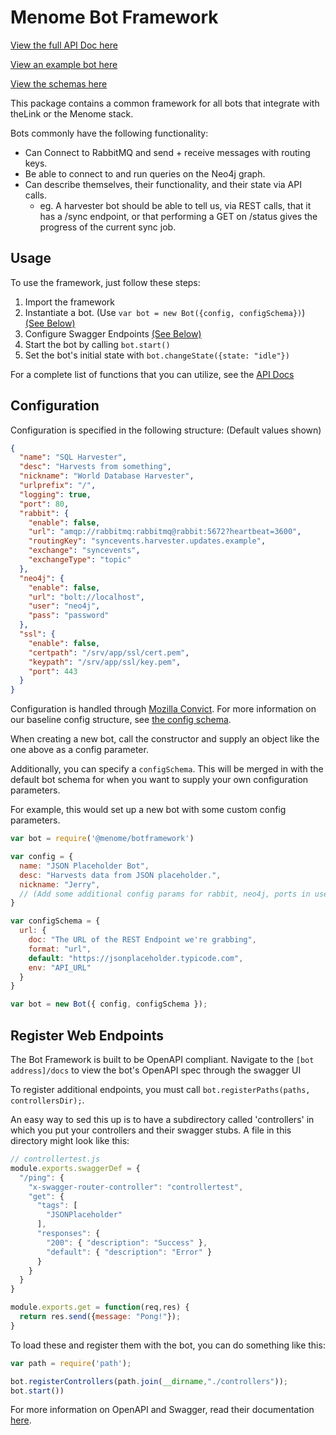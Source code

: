 # Menome Bot Framework

[View the full API Doc here](./API.md)

[View an example bot here](https://github.com/menome/harvesterTemplate)

[View the schemas here](./helpers/schema.js)

This package contains a common framework for all bots that integrate with theLink or the Menome stack.

Bots commonly have the following functionality:
* Can Connect to RabbitMQ and send + receive messages with routing keys.
* Be able to connect to and run queries on the Neo4j graph.
* Can describe themselves, their functionality, and their state via API calls.
  * eg. A harvester bot should be able to tell us, via REST calls, that it has a /sync endpoint, or that performing a GET on /status gives the progress of the current sync job.

## Usage
To use the framework, just follow these steps:

1. Import the framework
2. Instantiate a bot. (Use `var bot = new Bot({config, configSchema})`) [(See Below)](#configuration)
3. Configure Swagger Endpoints [(See Below)](#register-web-endpoints)
4. Start the bot by calling `bot.start()`
5. Set the bot's initial state with `bot.changeState({state: "idle"})`

For a complete list of functions that you can utilize, see the [API Docs](./API.md)

## Configuration

Configuration is specified in the following structure: (Default values shown)
```json
{
  "name": "SQL Harvester",
  "desc": "Harvests from something",
  "nickname": "World Database Harvester",
  "urlprefix": "/",
  "logging": true,
  "port": 80,
  "rabbit": {
    "enable": false,
    "url": "amqp://rabbitmq:rabbitmq@rabbit:5672?heartbeat=3600",
    "routingKey": "syncevents.harvester.updates.example",
    "exchange": "syncevents",
    "exchangeType": "topic"
  },
  "neo4j": {
    "enable": false,
    "url": "bolt://localhost",
    "user": "neo4j",
    "pass": "password"
  },
  "ssl": {
    "enable": false,
    "certpath": "/srv/app/ssl/cert.pem",
    "keypath": "/srv/app/ssl/key.pem",
    "port": 443
  }
}
```

Configuration is handled through [Mozilla Convict](https://github.com/mozilla/node-convict). For more information on our baseline config structure, see [the config schema](./bot/config.js).

When creating a new bot, call the constructor and supply an object like the one above as a config parameter. 

Additionally, you can specify a `configSchema`. This will be merged in with the default bot schema for when you want to supply your own configuration parameters.

For example, this would set up a new bot with some custom config parameters.

```javascript
var bot = require('@menome/botframework')

var config = {
  name: "JSON Placeholder Bot",
  desc: "Harvests data from JSON placeholder.",
  nickname: "Jerry",
  // (Add some additional config params for rabbit, neo4j, ports in use, etc)
}

var configSchema = {
  url: {
    doc: "The URL of the REST Endpoint we're grabbing",
    format: "url",
    default: "https://jsonplaceholder.typicode.com",
    env: "API_URL"
  }
}

var bot = new Bot({ config, configSchema });
```

## Register Web Endpoints

The Bot Framework is built to be OpenAPI compliant. Navigate to the `[bot address]/docs` to view the bot's OpenAPI spec through the swagger UI

To register additional endpoints, you must call `bot.registerPaths(paths, controllersDir);`.

An easy way to sed this up is to have a subdirectory called 'controllers' in which you put your controllers and their swagger stubs. A file in this directory might look like this:

```javascript
// controllertest.js
module.exports.swaggerDef = {
  "/ping": {
    "x-swagger-router-controller": "controllertest",
    "get": {
      "tags": [
        "JSONPlaceholder"
      ],
      "responses": {
        "200": { "description": "Success" },
        "default": { "description": "Error" }
      }
    }
  }
}

module.exports.get = function(req,res) {
  return res.send({message: "Pong!"});
}
```

To load these and register them with the bot, you can do something like this:

```javascript
var path = require('path');

bot.registerControllers(path.join(__dirname,"./controllers"));
bot.start())
```

For more information on OpenAPI and Swagger, read their documentation [here](https://swagger.io/specification/).